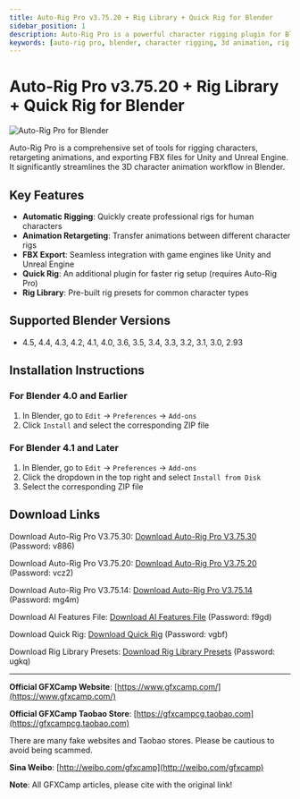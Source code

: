 ```yaml
---
title: Auto-Rig Pro v3.75.20 + Rig Library + Quick Rig for Blender
sidebar_position: 1
description: Auto-Rig Pro is a powerful character rigging plugin for Blender that simplifies the process of creating professional 3D character animations. This guide provides download links and installation instructions.
keywords: [auto-rig pro, blender, character rigging, 3d animation, rig library, quick rig, blender plugin]
---
```


# Auto-Rig Pro v3.75.20 + Rig Library + Quick Rig for Blender

![Auto-Rig Pro for Blender](https://www.gfxcamp.com/wp-content/uploads/2019/08/Auto-Rig-Pro-3.41.59-for-Blender-2.8.jpg)

Auto-Rig Pro is a comprehensive set of tools for rigging characters, retargeting animations, and exporting FBX files for Unity and Unreal Engine. It significantly streamlines the 3D character animation workflow in Blender.

## Key Features

- **Automatic Rigging**: Quickly create professional rigs for human characters
- **Animation Retargeting**: Transfer animations between different character rigs
- **FBX Export**: Seamless integration with game engines like Unity and Unreal Engine
- **Quick Rig**: An additional plugin for faster rig setup (requires Auto-Rig Pro)
- **Rig Library**: Pre-built rig presets for common character types

## Supported Blender Versions

- 4.5, 4.4, 4.3, 4.2, 4.1, 4.0, 3.6, 3.5, 3.4, 3.3, 3.2, 3.1, 3.0, 2.93

## Installation Instructions

### For Blender 4.0 and Earlier

1. In Blender, go to `Edit` → `Preferences` → `Add-ons`
2. Click `Install` and select the corresponding ZIP file

### For Blender 4.1 and Later

1. In Blender, go to `Edit` → `Preferences` → `Add-ons`
2. Click the dropdown in the top right and select `Install from Disk`
3. Select the corresponding ZIP file

## Download Links

Download Auto-Rig Pro V3.75.30:
[Download Auto-Rig Pro V3.75.30](https://pan.baidu.com/s/1GHxNQRYpLjLqXKNlvnchHQ?pwd=v886) (Password: v886)

Download Auto-Rig Pro V3.75.20:
[Download Auto-Rig Pro V3.75.20](https://pan.baidu.com/s/19z4IqbJuBv5NWraDYcNznA?pwd=vcz2) (Password: vcz2)

Download Auto-Rig Pro V3.75.14:
[Download Auto-Rig Pro V3.75.14](https://pan.baidu.com/s/1UxyVCgPx9reAN9Dkag2eQQ?pwd=mg4m) (Password: mg4m)

Download AI Features File:
[Download AI Features File](https://pan.baidu.com/s/1jsYs4NIREO1tHMtsdlPEuA?pwd=f9gd) (Password: f9gd)

Download Quick Rig:
[Download Quick Rig](https://pan.baidu.com/s/1hjNSdSH6xagswOHGD-GoXA?pwd=vgbf) (Password: vgbf)

Download Rig Library Presets:
[Download Rig Library Presets](https://pan.baidu.com/s/1EMK31gZZYx7PpDMq-B1xTg?pwd=ugkq) (Password: ugkq)

---

**Official GFXCamp Website**: [https://www.gfxcamp.com/](https://www.gfxcamp.com/)

**Official GFXCamp Taobao Store**: [https://gfxcampcg.taobao.com](https://gfxcampcg.taobao.com)

There are many fake websites and Taobao stores. Please be cautious to avoid being scammed.

**Sina Weibo**: [http://weibo.com/gfxcamp](http://weibo.com/gfxcamp)

**Note**: All GFXCamp articles, please cite with the original link!